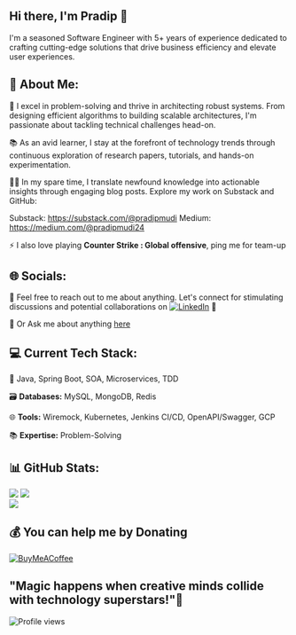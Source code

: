 <html>
    <head>
        <meta name="google-site-verification" content="NVeBBb2-gWO2_Wjt0PFChFeUWv_bgfuHHeQpk53df7k" />
    </head>
    <body>
    </body>
</html>

## Hi there, I'm Pradip 👋
I'm a seasoned Software Engineer with 5+ years of experience dedicated to crafting cutting-edge solutions that drive business efficiency and elevate user experiences.

## 💫 About Me:
🚀 I excel in problem-solving and thrive in architecting robust systems. From designing efficient algorithms to building scalable architectures, I'm passionate about tackling technical challenges head-on.

📚 As an avid learner, I stay at the forefront of technology trends through continuous exploration of research papers, tutorials, and hands-on experimentation.

👨‍💻 In my spare time, I translate newfound knowledge into actionable insights through engaging blog posts. Explore my work on Substack and GitHub:

 Substack: https://substack.com/@pradipmudi
 Medium: https://medium.com/@pradipmudi24
 
⚡ I also love playing **Counter Strike : Global offensive**, ping me for team-up


## 🌐 Socials:
💬 Feel free to reach out to me about anything. Let's connect for stimulating discussions and potential collaborations on
[![LinkedIn](https://img.shields.io/badge/LinkedIn-%230077B5.svg?logo=linkedin&logoColor=white)](https://linkedin.com/in/pradipmudi) 🤝

💬 Or Ask me about anything [here](https://github.com/pradipmudi/pradipmudi/issues)

## 💻 Current Tech Stack:
🔧 Java, Spring Boot, SOA, Microservices, TDD

🗃️ **Databases:** MySQL, MongoDB, Redis

🌐 **Tools:** Wiremock, Kubernetes, Jenkins CI/CD, OpenAPI/Swagger, GCP

📚 **Expertise:** Problem-Solving

## 📊 GitHub Stats:
![](https://github-readme-stats.vercel.app/api?username=pradipmudi&theme=algolia&hide_border=false&include_all_commits=true&count_private=true)
  ![](https://github-readme-streak-stats.herokuapp.com/?user=pradipmudi&theme=algolia&hide_border=false)<br/>
![](https://github-readme-stats.vercel.app/api/top-langs/?username=pradipmudi&&layout=compact&theme=vision-friendly-dark&langs_count=6hide_border=false&include_all_commits=true&count_private=true)


## 💰 You can help me by Donating
  [![BuyMeACoffee](https://img.shields.io/badge/Buy%20Me%20a%20Coffee-ffdd00?style=for-the-badge&logo=buy-me-a-coffee&logoColor=black)](https://buymeacoffee.com/pradipmudi) 

"Magic happens when creative minds collide with technology superstars!"🚀
---

![Profile views](https://gpvc.arturio.dev/pradipmudi)  

